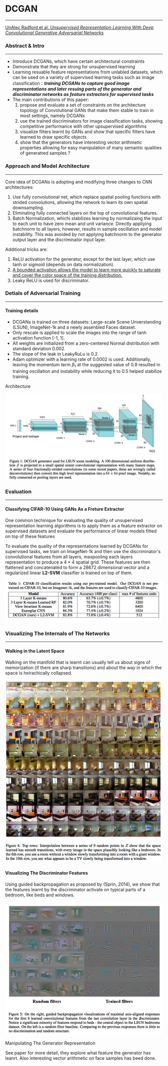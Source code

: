 # DCGAN

------

[UnAlec Radford et al. *Unsupervised Representation Learning With Deep Convolutional Generative Adversarial Networks*](http://arxiv.org/abs/1511.06434)

### Abstract & Intro

------

- Introduce DCGANs, which have certain architectural constraints
- Demonstrate that they are strong for unsupervised learning
- Learning resuable feature representations from unlabled datasets, which can be used on a variety of supervised learning tasks such as image classification：***training DCGANs to capture good image representations and later resuing parts of the generator and discriminator networks as feature extractors for supervised tasks***
- The main contributions of this paper:
  1. propose and evaluate a set of constraints on the architecture topology of Convolutional GANs that make them stable to train in most settings, namely DCGANs
  2. use the trained discriminators for image classification tasks, showing competitive performance with other upsupervised algorithms
  3. visualize filters learnt by GANs and show that specific filters have learned to  draw specific objects
  4. show that the generators have interesting vector arithmetic properties allowing for easy manipulation of many semantic qualities of generatred samples ?



### Approach and Model Architecture

------

Core idea of DCGANs is adopting and modifying three changes to CNN architectures:

1. Use fully convolutional net, which replace spatial pooling functions with strided convolutions, allowing the network to learn its own spatial downsampling.
2. Eliminating fully connected layers on the top of convolutional features.
3. Batch Normalization, whichi stabilizes learning by normalizaing the input to each unit to have zero mean and unit variance. Directly appliying batchnorm to all layers, however, results in sample oscillation and model instability. This was avoided by not applying batchnorm to the generator output layer and the discriminator input layer.

Additional tricks are:

1. ReLU activation for the generator, except for the last layer, which use tanh or sigmoid (depends on data normalization).
2. <u>A bounded activation allows the model to learn more quickly to saturate and cover the color space of the training distribution.</u>
3. Leaky ReLU is used for discriminator.



### Detials of Adversarial Training

------

#### Training details

- DCGANs is trained on three datasets: Large-scale Scene Unverstanding (LSUN), ImageNet-1k and a newly assenbled Faces dataset.
- Only rescale is applied to scale the images into the range of tanh activation function [-1, 1].
- All weights are initialized from a zero-centered Normal distribution with standard deviation 0.002.
- The slope of the leak in LeakyRuLu is 0.2.
- Adam optimizer with a learning rate of 0.0002 is used. Additionally, leaving the momentum term $\beta_1$ at the suggested value of 0.9 resulted in training oscillation and instability while reducing it to 0.5 helped stabilize training.

Architecture

![image-20180725155702775](images/dcgan1.png)



### Evaluation

------

#### Classifying CIFAR-10 Using GANs As a Freture Extractor

One common techinique for evaluating the quality of unsupervised representation learning algorithms is to apply them as a feature extractor on supervised datasets and evaluate the performance of linear models fitted on top of these features

To evaluate the quality of the representations learned by DCGANs for supervised tasks, we train on ImageNet-1k and then use the discriminator's convolutional features from all layers, maxpooling each layers representation to produce a $4 \times 4$ spatial grid. These features are then flattened and concatenated to form a 28672 dimensional vector and a regularized linear **L2-SVM** classifier is trained on top of them.

![image-20180725160600485](images/dcgan2.png)



### Visualizing The Internals of The Networks

------

#### Walking in the Latent Space

Walking on the manifold that is learnt can usually tell us about signs of memorization (if there are sharp transitions) and about the way in which the space is heirachically collapsed.

![image-20180725161034592](images/dcgan3.png)

#### Visualizing The Discriminator Features

Using guided backpropagation as proposed by (Sprin, 2014), we show that the features learnt by the discriminator activate on typical parts of a bedroom, like beds and windows.

![image-20180725161309864](images/dcgan4.png)



Manipulating The Generator Representation

See paper for more detail, they explore what feature the generator has leanrt. Also interesting vector arithmetic on face samples has beed done.
